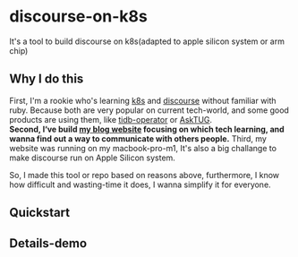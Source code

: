 # discourse-on-k8s

It's a tool to build discourse on k8s(adapted to apple silicon system or arm chip)
## Why I do this

First, I'm a rookie who's learning [k8s](https://kubernetes.io/) and [discourse](https://github.com/discourse/discourse) without familiar with ruby. Because both are very popular on current tech-world, and some good products are using them, like [tidb-operator](https://github.com/pingcap/tidb-operator) or [AskTUG](https://tidb.net/u/jansu-dev/post/all).  
**Second, I‘ve build [my blog website](www.dbnest.net) focusing on which tech learning, and wanna find out a way to communicate with others people.**
Third, my website was running on my macbook-pro-m1, It's also a big challange to make discourse run on Apple Silicon system.

So, I made this tool or repo based on reasons above, furthermore, I know how difficult and wasting-time it does, I wanna simplify it for everyone.

## Quickstart

## Details-demo
